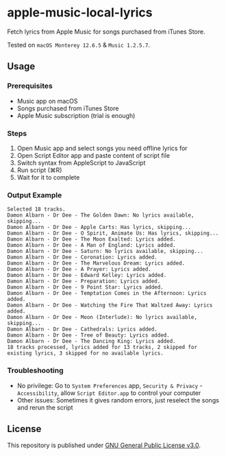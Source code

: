 # apple-music-local-lyrics

Fetch lyrics from Apple Music for songs purchased from iTunes Store.

Tested on `macOS Monterey 12.6.5` & `Music 1.2.5.7`.

## Usage

### Prerequisites

* Music app on macOS
* Songs purchased from iTunes Store
* Apple Music subscription (trial is enough)

### Steps

1. Open Music app and select songs you need offline lyrics for
2. Open Script Editor app and paste content of script file
3. Switch syntax from AppleScript to JavaScript
4. Run script (⌘R)
5. Wait for it to complete

### Output Example

```
Selected 18 tracks.
Damon Albarn - Dr Dee - The Golden Dawn: No lyrics available, skipping...
Damon Albarn - Dr Dee - Apple Carts: Has lyrics, skipping...
Damon Albarn - Dr Dee - O Spirit, Animate Us: Has lyrics, skipping...
Damon Albarn - Dr Dee - The Moon Exalted: Lyrics added.
Damon Albarn - Dr Dee - A Man of England: Lyrics added.
Damon Albarn - Dr Dee - Saturn: No lyrics available, skipping...
Damon Albarn - Dr Dee - Coronation: Lyrics added.
Damon Albarn - Dr Dee - The Marvelous Dream: Lyrics added.
Damon Albarn - Dr Dee - A Prayer: Lyrics added.
Damon Albarn - Dr Dee - Edward Kelley: Lyrics added.
Damon Albarn - Dr Dee - Preparation: Lyrics added.
Damon Albarn - Dr Dee - 9 Point Star: Lyrics added.
Damon Albarn - Dr Dee - Temptation Comes in the Afternoon: Lyrics added.
Damon Albarn - Dr Dee - Watching the Fire That Waltzed Away: Lyrics added.
Damon Albarn - Dr Dee - Moon (Interlude): No lyrics available, skipping...
Damon Albarn - Dr Dee - Cathedrals: Lyrics added.
Damon Albarn - Dr Dee - Tree of Beauty: Lyrics added.
Damon Albarn - Dr Dee - The Dancing King: Lyrics added.
18 tracks processed, lyrics added for 13 tracks, 2 skipped for existing lyrics, 3 skipped for no available lyrics.
```

### Troubleshooting

* No privilege: Go to `System Preferences` app, `Security & Privacy` - `Accessibility`, allow `Script Editor.app` to control your computer
* Other issues: Sometimes it gives random errors, just reselect the songs and rerun the script

## License

This repository is published under [GNU General Public License v3.0](/LICENSE).

